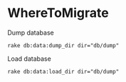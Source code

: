 WhereToMigrate
===============


Dump database
```
rake db:data:dump_dir dir="db/dump"
```

Load database
```
rake db:data:load_dir dir="db/dump"
```
